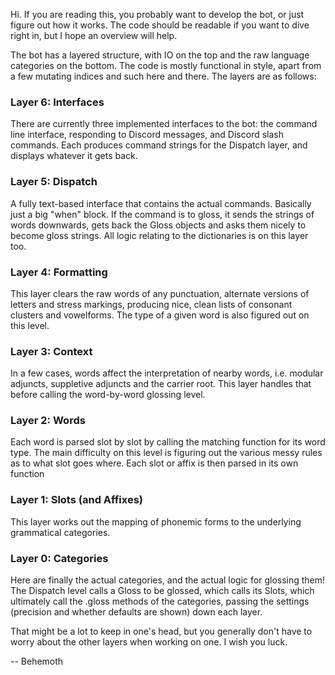 Hi. If you are reading this, you probably want to develop the bot, or just figure out how it works. The code should be readable if you want to dive right in, but I hope an overview will help.

The bot has a layered structure, with IO on the top and the raw language categories on the bottom. The code is mostly functional in style, apart from a few mutating indices and such here and there. The layers are as follows:

### Layer 6: Interfaces

There are currently three implemented interfaces to the bot: the command line interface, responding to Discord messages, and Discord slash commands. Each produces command strings for the Dispatch layer, and displays whatever it gets back.

### Layer 5: Dispatch

A fully text-based interface that contains the actual commands. Basically just a big "when" block. If the command is to gloss, it sends the strings of words downwards, gets back the Gloss objects and asks them nicely to become gloss strings. All logic relating to the dictionaries is on this layer too.

### Layer 4: Formatting

This layer clears the raw words of any punctuation, alternate versions of letters and stress markings, producing nice, clean lists of consonant clusters and vowelforms. The type of a given word is also figured out on this level.

### Layer 3: Context

In a few cases, words affect the interpretation of nearby words, i.e. modular adjuncts, suppletive adjuncts and the carrier root. This layer handles that before calling the word-by-word glossing level.

### Layer 2: Words

Each word is parsed slot by slot by calling the matching function for its word type. The main difficulty on this level is figuring out the various messy rules as to what slot goes where. Each slot or affix is then parsed in its own function

### Layer 1: Slots (and Affixes)

This layer works out the mapping of phonemic forms to the underlying grammatical categories.

### Layer 0: Categories

Here are finally the actual categories, and the actual logic for glossing them! The Dispatch level calls a Gloss to be glossed, which calls its Slots, which ultimately call the .gloss methods of the categories, passing the settings (precision and whether defaults are shown) down each layer.

That might be a lot to keep in one's head, but you generally don't have to worry about the other layers when working on one. I wish you luck.

-- Behemoth